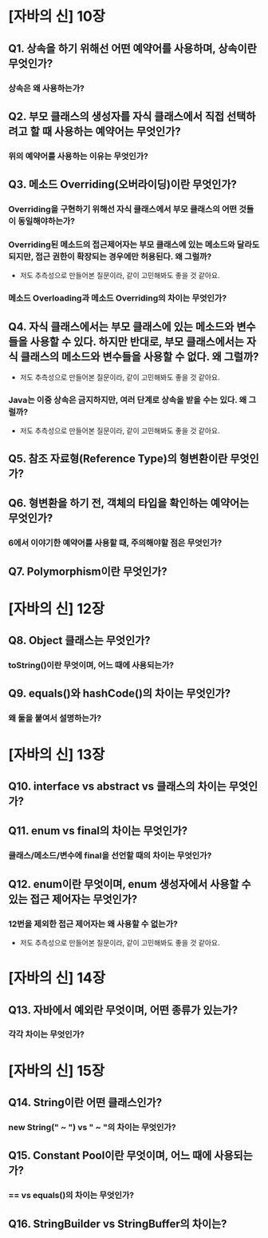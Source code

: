# [자바의 신] 10장 

## Q1. 상속을 하기 위해선 어떤 예약어를 사용하며, 상속이란 무엇인가?

### 상속은 왜 사용하는가?

## Q2. 부모 클래스의 생성자를 자식 클래스에서 직접 선택하려고 할 때 사용하는 예약어는 무엇인가?

### 위의 예약어를 사용하는 이유는 무엇인가?

## Q3. 메소드 Overriding(오버라이딩)이란 무엇인가?

### Overriding을 구현하기 위해선 자식 클래스에서 부모 클래스의 어떤 것들이 동일해야하는가?

### Overriding된 메소드의 접근제어자는 부모 클래스에 있는 메소드와 달라도 되지만, 접근 권한이 확장되는 경우에만 허용된다. 왜 그럴까?
- 저도 추측성으로 만들어본 질문이라, 같이 고민해봐도 좋을 것 같아요.

### 메소드 Overloading과 메소드 Overriding의 차이는 무엇인가?

## Q4. 자식 클래스에서는 부모 클래스에 있는 메소드와 변수들을 사용할 수 있다. 하지만 반대로, 부모 클래스에서는 자식 클래스의 메소드와 변수들을 사용할 수 없다. 왜 그럴까?
- 저도 추측성으로 만들어본 질문이라, 같이 고민해봐도 좋을 것 같아요.

### Java는 이중 상속은 금지하지만, 여러 단계로 상속을 받을 수는 있다. 왜 그럴까?
- 저도 추측성으로 만들어본 질문이라, 같이 고민해봐도 좋을 것 같아요.

## Q5. 참조 자료형(Reference Type)의 형변환이란 무엇인가?

## Q6. 형변환을 하기 전, 객체의 타입을 확인하는 예약어는 무엇인가?

### 6에서 이야기한 예약어를 사용할 때, 주의해야할 점은 무엇인가?

## Q7. Polymorphism이란 무엇인가?

# [자바의 신] 12장

## Q8. Object 클래스는 무엇인가?

### toString()이란 무엇이며, 어느 때에 사용되는가?

## Q9. equals()와 hashCode()의 차이는 무엇인가?

### 왜 둘을 붙여서 설명하는가?

# [자바의 신] 13장

## Q10. interface vs abstract vs 클래스의 차이는 무엇인가?

## Q11. enum vs final의 차이는 무엇인가?

### 클래스/메소드/변수에 final을 선언할 때의 차이는 무엇인가?

## Q12. enum이란 무엇이며, enum 생성자에서 사용할 수 있는 접근 제어자는 무엇인가?

### 12번을 제외한 접근 제어자는 왜 사용할 수 없는가?
- 저도 추측성으로 만들어본 질문이라, 같이 고민해봐도 좋을 것 같아요.

# [자바의 신] 14장

## Q13. 자바에서 예외란 무엇이며, 어떤 종류가 있는가?

### 각각 차이는 무엇인가?

# [자바의 신] 15장

## Q14. String이란 어떤 클래스인가?

### new String(" ~ ") vs " ~ "의 차이는 무엇인가?

## Q15. Constant Pool이란 무엇이며, 어느 때에 사용되는가?

### == vs equals()의 차이는 무엇인가?

## Q16. StringBuilder vs StringBuffer의 차이는?
